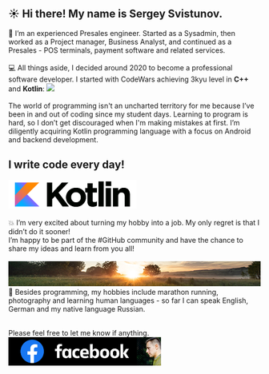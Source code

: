 
## ☀️ Hi there! My name is Sergey Svistunov. 

👔 I’m an experienced Presales engineer. Started as a Sysadmin, then worked as a Project manager, Business Analyst, and continued as a Presales - POS terminals, payment software and related services. 
<br>
<br>
💻 All things aside, I decided around 2020 to become a professional software developer. I started with CodeWars achieving 3kyu level in **C++** and **Kotlin**: <img src="https://www.codewars.com/users/SergeyFM/badges/large?theme=light"> <br> <br>
The world of programming isn't an uncharted territory for me because I’ve been in and out of coding since my student days. Learning to program is hard, so I don’t get discouraged when I'm making mistakes at first. I’m diligently acquiring Kotlin programming language with a focus on Android and backend development. <br>
## I write code every day!
<a href="https://kotlinlang.org/" target="_blank">
<img src="small_kotlin.png" height=57px>
</a> 
<br> <br>
💥 I’m very excited about turning my hobby into a job. My only regret is that I didn’t do it sooner! <br>
I’m happy to be part of the #GitHub community and have the chance to share my ideas and learn from you all! <br> <br>
<img src="panorama.jpg" height=50px width=100%>
🏃 Besides programming, my hobbies include marathon running, photography and learning human languages - so far I can speak English, German and my native language Russian.
<br><br> 

Please feel free to let me know if anything. <br>
<a href="https://www.facebook.com/svistunovsergey" target="_blank">
   <img src="my_fb_icon.png" height=57px> 
</a>


